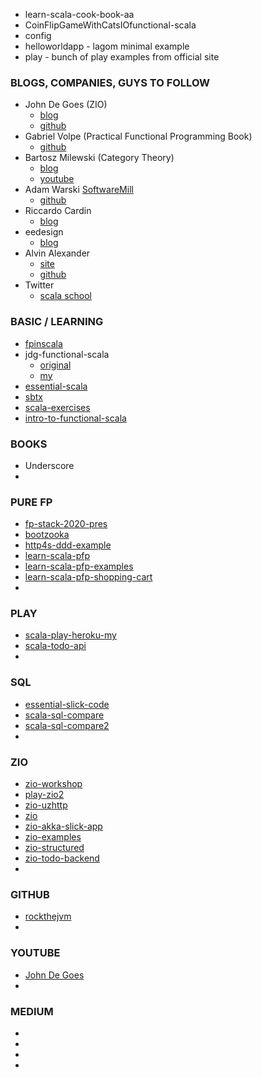 - learn-scala-cook-book-aa
- CoinFlipGameWithCatsIOfunctional-scala
- config
- helloworldapp - lagom minimal example
- play - bunch of play examples from official site

### BLOGS, COMPANIES, GUYS TO FOLLOW
- John De Goes (ZIO)
  - [blog](http://degoes.net)
  - [github](https://github.com/jdegoes)
- Gabriel Volpe (Practical Functional Programming Book)
  - [github](https://github.com/gvolpe)
- Bartosz Milewski (Category Theory)
  - [blog](https://bartoszmilewski.com/2014/10/28/category-theory-for-programmers-the-preface/)
  - [youtube](https://www.youtube.com/user/DrBartosz/playlists)
- Adam Warski [SoftwareMill](http://www.softwaremill.com)
  - [github](https://github.com/adamw)
- Riccardo Cardin
  - [blog](http://rcardin.github.io)
- eedesign 
  - [blog](http://eed3si9n.com)
- Alvin Alexander
  - [site](https://alvinalexander.com/scala)
  - [github](https://github.com/alvinj)
- Twitter
  - [scala school](https://twitter.github.io/scala_school/)  

### BASIC / LEARNING
- [fpinscala](https://github.com/alexr007/fpinscala.git)
- jdg-functional-scala
  - [original](https://github.com/jdegoes/functional-scala.git)
  - [my](https://github.com/alexr007/functional-scala.git)
- [essential-scala](https://github.com/alexr007/essential-scala.git)
- [sbtx](https://github.com/alexr007/sbtx.git)
- [scala-exercises](https://github.com/alexr007/scala-exercises.git)
- [intro-to-functional-scala](https://github.com/alexr007/intro-to-functional-scala.git)

### BOOKS
- Underscore 
- []()

### PURE FP
- [fp-stack-2020-pres](https://github.com/adamw/fp-stack-2020-pres.git)
- [bootzooka](https://github.com/alexr007/bootzooka.git)
- [http4s-ddd-example](https://github.com/alexr007/http4s-ddd-example.git)
- [learn-scala-pfp](https://github.com/alexr007/learn-scala-pfp.git)
- [learn-scala-pfp-examples](https://github.com/alexr007/pfps-examples.git)
- [learn-scala-pfp-shopping-cart](https://github.com/alexr007/pfps-shopping-cart.git)
- []()

### PLAY
- [scala-play-heroku-my](https://github.com/alexr007/scala-play-heroku.git)
- [scala-todo-api](https://github.com/alexr007/scala-todo-api.git)
- []()

### SQL
- [essential-slick-code](https://github.com/alexr007/essential-slick-code.git)
- [scala-sql-compare](https://github.com/softwaremill/scala-sql-compare.git)
- [scala-sql-compare2](https://github.com/softwaremill/scala-sql-compare.git)
- []()

### ZIO
- [zio-workshop](https://github.com/alexr007/zio-workshop.git)
- [play-zio2](https://github.com/alexr007/play-zio.git)
- [zio-uzhttp](https://github.com/alexr007/uzhttp.git)
- [zio](https://github.com/zio/zio.git)
- [zio-akka-slick-app](https://github.com/alexr007/zio-akka-slick-app.git)
- [zio-examples](https://github.com/alexr007/zio-examples.git)
- [zio-structured](https://github.com/alexr007/zio-structured.git)
- [zio-todo-backend](https://github.com/mschuwalow/zio-todo-backend.git)
- []()

### GITHUB
- [rockthejvm](https://github.com/rockthejvm)
- []()

### YOUTUBE
- [John De Goes](https://www.youtube.com/results?search_query=john+de+goes)
- []()

### MEDIUM
- []()
- []()
- []()
- []()
